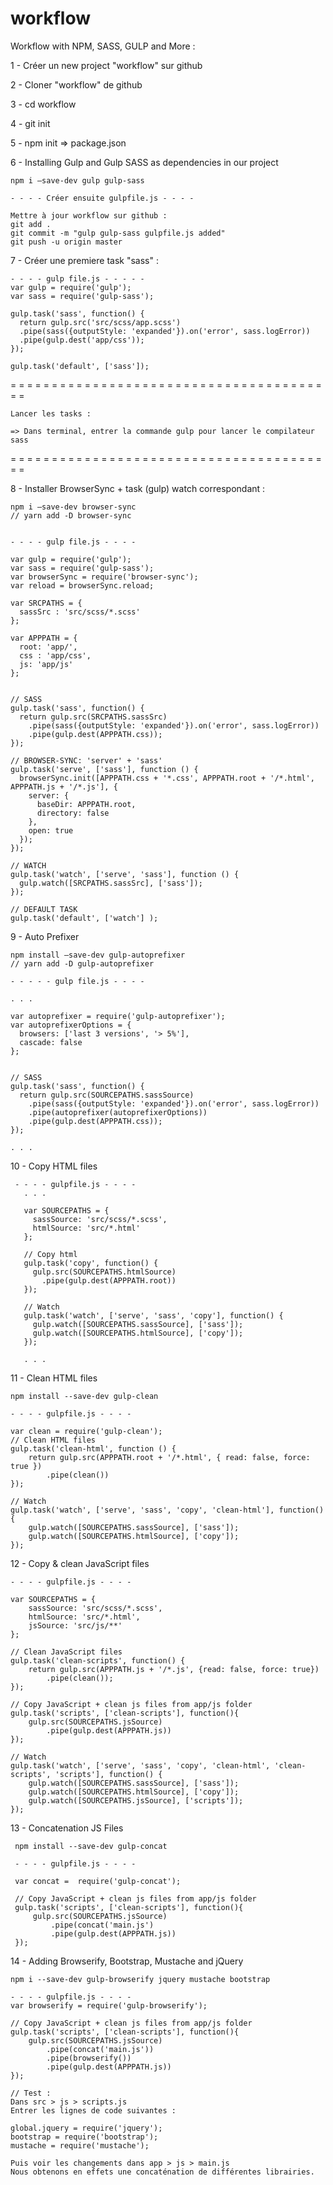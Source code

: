 # workflow
Workflow with NPM, SASS, GULP and More :

1 - Créer un new project "workflow" sur github

2 - Cloner "workflow" de github

3 - cd workflow

4 - git init

5 - npm init => package.json


6 - Installing Gulp and Gulp SASS as dependencies in our project

    npm i —save-dev gulp gulp-sass

    - - - - Créer ensuite gulpfile.js - - - -

    Mettre à jour workflow sur github :
    git add .
    git commit -m "gulp gulp-sass gulpfile.js added"
    git push -u origin master


7 - Créer une premiere task "sass" :


    - - - - gulp file.js - - - - -
    var gulp = require('gulp'); 
    var sass = require('gulp-sass'); 

    gulp.task('sass', function() { 
      return gulp.src('src/scss/app.scss') 
      .pipe(sass({outputStyle: 'expanded'}).on('error', sass.logError)) 
      .pipe(gulp.dest('app/css')); 
    });   

    gulp.task('default', ['sass']);


= = = = = = = = = = = = = = = = = = = = = = = = = = = = = = = = = = = = = = = =

    Lancer les tasks :

    => Dans terminal, entrer la commande gulp pour lancer le compilateur sass

= = = = = = = = = = = = = = = = = = = = = = = = = = = = = = = = = = = = = = = =



8 - Installer BrowserSync + task (gulp) watch correspondant :

    npm i —save-dev browser-sync
    // yarn add -D browser-sync


    - - - - gulp file.js - - - -

    var gulp = require('gulp'); 
    var sass = require('gulp-sass');  
    var browserSync = require('browser-sync'); 
    var reload = browserSync.reload;  

    var SRCPATHS = { 
      sassSrc : 'src/scss/*.scss' 
    };  

    var APPPATH = { 
      root: 'app/', 
      css : 'app/css', 
      js: 'app/js' 
    };  


    // SASS 
    gulp.task('sass', function() { 
      return gulp.src(SRCPATHS.sassSrc) 
        .pipe(sass({outputStyle: 'expanded'}).on('error', sass.logError)) 
        .pipe(gulp.dest(APPPATH.css)); 
    });  

    // BROWSER-SYNC: 'server' + 'sass' 
    gulp.task('serve', ['sass'], function () { 
      browserSync.init([APPPATH.css + '*.css', APPPATH.root + '/*.html', APPPATH.js + '/*.js'], { 
        server: { 
          baseDir: APPPATH.root, 
          directory: false 
        }, 
        open: true 
      }); 
    });  

    // WATCH 
    gulp.task('watch', ['serve', 'sass'], function () { 
      gulp.watch([SRCPATHS.sassSrc], ['sass']);  
    });  

    // DEFAULT TASK 
    gulp.task('default', ['watch'] );



9 - Auto Prefixer

    npm install —save-dev gulp-autoprefixer
    // yarn add -D gulp-autoprefixer

    - - - - - gulp file.js - - - -

    . . .

    var autoprefixer = require('gulp-autoprefixer'); 
    var autoprefixerOptions = { 
      browsers: ['last 3 versions', '> 5%'], 
      cascade: false 
    };


    // SASS 
    gulp.task('sass', function() { 
      return gulp.src(SOURCEPATHS.sassSource)
        .pipe(sass({outputStyle: 'expanded'}).on('error', sass.logError)) 
        .pipe(autoprefixer(autoprefixerOptions))
        .pipe(gulp.dest(APPPATH.css)); 
    });

    . . . 



10 - Copy HTML files

     - - - - gulpfile.js - - - -
       . . .

       var SOURCEPATHS = { 
         sassSource: 'src/scss/*.scss', 
         htmlSource: 'src/*.html' 
       };

       // Copy html 
       gulp.task('copy', function() { 
         gulp.src(SOURCEPATHS.htmlSource) 
           .pipe(gulp.dest(APPPATH.root))
       });

       // Watch 
       gulp.task('watch', ['serve', 'sass', 'copy'], function() { 
         gulp.watch([SOURCEPATHS.sassSource], ['sass']); 
         gulp.watch([SOURCEPATHS.htmlSource], ['copy']); 
       });

       . . .




11 - Clean HTML files

    npm install --save-dev gulp-clean

    - - - - gulpfile.js - - - -

    var clean = require('gulp-clean');
    // Clean HTML files
    gulp.task('clean-html', function () {
        return gulp.src(APPPATH.root + '/*.html', { read: false, force: true })
            .pipe(clean())
    });

    // Watch
    gulp.task('watch', ['serve', 'sass', 'copy', 'clean-html'], function() {
        gulp.watch([SOURCEPATHS.sassSource], ['sass']);
        gulp.watch([SOURCEPATHS.htmlSource], ['copy']);
    });


12 - Copy &  clean JavaScript files

    - - - - gulpfile.js - - - -

    var SOURCEPATHS = {
        sassSource: 'src/scss/*.scss',
        htmlSource: 'src/*.html',
        jsSource: 'src/js/**'
    };

    // Clean JavaScript files
    gulp.task('clean-scripts', function() {
        return gulp.src(APPPATH.js + '/*.js', {read: false, force: true})
            .pipe(clean());
    });

    // Copy JavaScript + clean js files from app/js folder
    gulp.task('scripts', ['clean-scripts'], function(){
        gulp.src(SOURCEPATHS.jsSource)
            .pipe(gulp.dest(APPPATH.js))
    });

    // Watch
    gulp.task('watch', ['serve', 'sass', 'copy', 'clean-html', 'clean-scripts', 'scripts'], function() {
        gulp.watch([SOURCEPATHS.sassSource], ['sass']);
        gulp.watch([SOURCEPATHS.htmlSource], ['copy']);
        gulp.watch([SOURCEPATHS.jsSource], ['scripts']);
    });


13 - Concatenation JS Files

     npm install --save-dev gulp-concat

     - - - - gulpfile.js - - - -

     var concat =  require('gulp-concat');

     // Copy JavaScript + clean js files from app/js folder
     gulp.task('scripts', ['clean-scripts'], function(){
         gulp.src(SOURCEPATHS.jsSource)
             .pipe(concat('main.js')
             .pipe(gulp.dest(APPPATH.js))
     });


14 - Adding Browserify, Bootstrap, Mustache and jQuery

    npm i --save-dev gulp-browserify jquery mustache bootstrap

    - - - - gulpfile.js - - - -
    var browserify = require('gulp-browserify');

    // Copy JavaScript + clean js files from app/js folder
    gulp.task('scripts', ['clean-scripts'], function(){
        gulp.src(SOURCEPATHS.jsSource)
            .pipe(concat('main.js'))
            .pipe(browserify())
            .pipe(gulp.dest(APPPATH.js))
    });

    // Test :
    Dans src > js > scripts.js
    Entrer les lignes de code suivantes :

    global.jquery = require('jquery');
    bootstrap = require('bootstrap');
    mustache = require('mustache');

    Puis voir les changements dans app > js > main.js
    Nous obtenons en effets une concaténation de différentes librairies.





